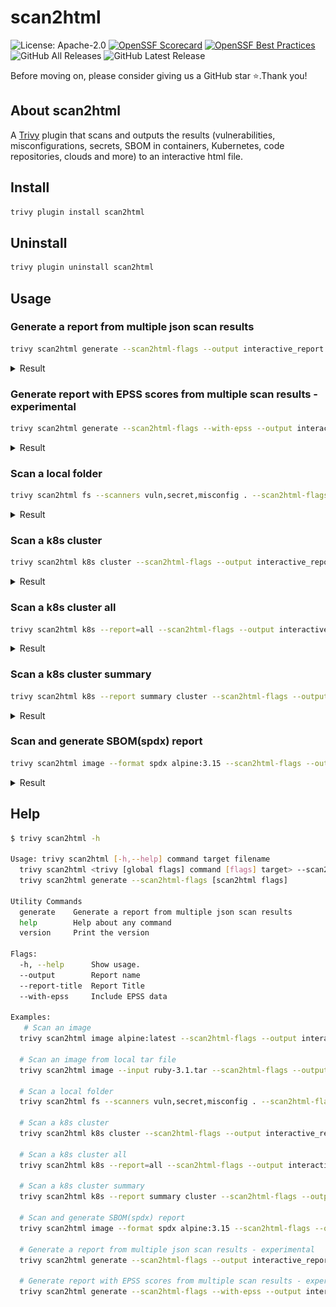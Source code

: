 
# scan2html 
![License: Apache-2.0](https://img.shields.io/badge/License-Apache%202.0-blue.svg)
[![OpenSSF Scorecard](https://api.scorecard.dev/projects/github.com/fatihtokus/scan2html/badge)](https://scorecard.dev/viewer/?uri=github.com/fatihtokus/scan2html)
[![OpenSSF Best Practices](https://www.bestpractices.dev/projects/9231/badge)](https://www.bestpractices.dev/projects/9231)
![GitHub All Releases](https://img.shields.io/github/downloads/fatihtokus/scan2html/total?logo=github)
![GitHub Latest Release](https://img.shields.io/github/v/release/fatihtokus/scan2html.svg?logo=github) 



Before moving on, please consider giving us a GitHub star ⭐️.Thank you!

## About scan2html
A [Trivy](https://github.com/aquasecurity/trivy) plugin that scans and outputs the results (vulnerabilities, misconfigurations, secrets, SBOM in containers, Kubernetes, code repositories, clouds and more) to an interactive html file.

## Install
```sh
trivy plugin install scan2html
```

## Uninstall
```sh
trivy plugin uninstall scan2html
```

## Usage
### Generate a report from multiple json scan results
```sh
trivy scan2html generate --scan2html-flags --output interactive_report.html --from vulnerabilities.json,misconfigs.json,secrets.json
```
<details>
<summary>Result</summary>

![result](docs/vulnerabilities.png)
</details>

### Generate report with EPSS scores from multiple scan results - experimental
```sh
trivy scan2html generate --scan2html-flags --with-epss --output interactive_report.html --from vulnerabilities.json misconfigs.json secrets.json
```
<details>
<summary>Result</summary>

![result](docs/vulnerabilities.png)
</details>

### Scan a local folder
```sh
trivy scan2html fs --scanners vuln,secret,misconfig . --scan2html-flags --output interactive_report.html
```
<details>
<summary>Result</summary>

![result](docs/vulnerabilities.png)
</details>

### Scan a k8s cluster
```sh
trivy scan2html k8s cluster --scan2html-flags --output interactive_report.html
```
<details>
<summary>Result</summary>

![result](docs/vulnerabilities.png)
</details>

### Scan a k8s cluster all
```sh
trivy scan2html k8s --report=all --scan2html-flags --output interactive_report.html
```
<details>
<summary>Result</summary>

![result](docs/misconfigurations.png)
</details>

### Scan a k8s cluster summary
```sh
trivy scan2html k8s --report summary cluster --scan2html-flags --output interactive_report.html
```
<details>
<summary>Result</summary>

![result](docs/k8s-cluster-summary.png)
</details>

### Scan and generate SBOM(spdx) report
```sh
trivy scan2html image --format spdx alpine:3.15 --scan2html-flags --output interactive_report.html
```
<details>
<summary>Result</summary>

![result](docs/sbom-alpin.png)
</details>

## Help
```sh
$ trivy scan2html -h

Usage: trivy scan2html [-h,--help] command target filename
  trivy scan2html <trivy [global flags] command [flags] target> --scan2html-flags [scan2html flags]
  trivy scan2html generate --scan2html-flags [scan2html flags]
  
Utility Commands
  generate    Generate a report from multiple json scan results
  help        Help about any command
  version     Print the version
  
Flags:
  -h, --help      Show usage.
  --output        Report name
  --report-title  Report Title
  --with-epss     Include EPSS data
  
Examples:
   # Scan an image
  trivy scan2html image alpine:latest --scan2html-flags --output interactive_report.html

  # Scan an image from local tar file
  trivy scan2html image --input ruby-3.1.tar --scan2html-flags --output interactive_report.html

  # Scan a local folder
  trivy scan2html fs --scanners vuln,secret,misconfig . --scan2html-flags --output interactive_report.html

  # Scan a k8s cluster
  trivy scan2html k8s cluster --scan2html-flags --output interactive_report.html

  # Scan a k8s cluster all
  trivy scan2html k8s --report=all --scan2html-flags --output interactive_report.html

  # Scan a k8s cluster summary
  trivy scan2html k8s --report summary cluster --scan2html-flags --output interactive_report.html

  # Scan and generate SBOM(spdx) report
  trivy scan2html image --format spdx alpine:3.15 --scan2html-flags --output interactive_report.html
  
  # Generate a report from multiple json scan results - experimental
  trivy scan2html generate --scan2html-flags --output interactive_report.html --from vulnerabilities.json,misconfigs.json,secrets.json
  
  # Generate report with EPSS scores from multiple scan results - experimental
  trivy scan2html generate --scan2html-flags --with-epss --output interactive_report.html --from vulnerabilities.json,misconfigs.json,secrets.json

```
